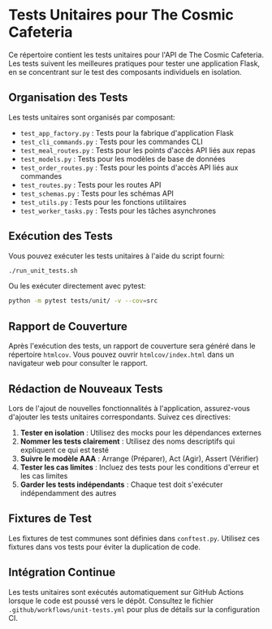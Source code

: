 # Tests Unitaires pour The Cosmic Cafeteria

Ce répertoire contient les tests unitaires pour l'API de The Cosmic Cafeteria. Les tests suivent les meilleures pratiques pour tester une application Flask, en se concentrant sur le test des composants individuels en isolation.

## Organisation des Tests

Les tests unitaires sont organisés par composant:

- `test_app_factory.py` : Tests pour la fabrique d'application Flask
- `test_cli_commands.py` : Tests pour les commandes CLI
- `test_meal_routes.py` : Tests pour les points d'accès API liés aux repas
- `test_models.py` : Tests pour les modèles de base de données
- `test_order_routes.py` : Tests pour les points d'accès API liés aux commandes
- `test_routes.py` : Tests pour les routes API
- `test_schemas.py` : Tests pour les schémas API
- `test_utils.py` : Tests pour les fonctions utilitaires
- `test_worker_tasks.py` : Tests pour les tâches asynchrones

## Exécution des Tests

Vous pouvez exécuter les tests unitaires à l'aide du script fourni:

```bash
./run_unit_tests.sh
```

Ou les exécuter directement avec pytest:

```bash
python -m pytest tests/unit/ -v --cov=src
```

## Rapport de Couverture

Après l'exécution des tests, un rapport de couverture sera généré dans le répertoire `htmlcov`. Vous pouvez ouvrir `htmlcov/index.html` dans un navigateur web pour consulter le rapport.

## Rédaction de Nouveaux Tests

Lors de l'ajout de nouvelles fonctionnalités à l'application, assurez-vous d'ajouter les tests unitaires correspondants. Suivez ces directives:

1. **Tester en isolation** : Utilisez des mocks pour les dépendances externes
2. **Nommer les tests clairement** : Utilisez des noms descriptifs qui expliquent ce qui est testé
3. **Suivre le modèle AAA** : Arrange (Préparer), Act (Agir), Assert (Vérifier)
4. **Tester les cas limites** : Incluez des tests pour les conditions d'erreur et les cas limites
5. **Garder les tests indépendants** : Chaque test doit s'exécuter indépendamment des autres

## Fixtures de Test

Les fixtures de test communes sont définies dans `conftest.py`. Utilisez ces fixtures dans vos tests pour éviter la duplication de code.

## Intégration Continue

Les tests unitaires sont exécutés automatiquement sur GitHub Actions lorsque le code est poussé vers le dépôt. Consultez le fichier `.github/workflows/unit-tests.yml` pour plus de détails sur la configuration CI.
